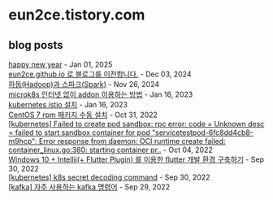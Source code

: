 # eun2ce.tistory.com
## blog posts
[happy new year](https://eun2ce.tistory.com/43) - Jan 01, 2025<br>
[eun2ce.github.io 로 블로그를 이전합니다.](https://eun2ce.tistory.com/notice/42) - Dec 03, 2024<br>
[하둡(Hadoop)과 스파크(Spark)](https://eun2ce.tistory.com/35) - Nov 26, 2024<br>
[microk8s 인터넷 없이 addon 이용하는 방법](https://eun2ce.tistory.com/34) - Jan 16, 2023<br>
[kubernetes istio 설치](https://eun2ce.tistory.com/33) - Jan 16, 2023<br>
[CentOS 7 rpm 패키지 수동 설치](https://eun2ce.tistory.com/32) - Oct 31, 2022<br>
[[kubernetes] Failed to create pod sandbox: rpc error: code = Unknown desc = failed to start sandbox container for pod &quot;servicetestpod-6fc8dd4cb8-m9hcp&quot;: Error response from daemon: OCI runtime create failed: container_linux.go:380: starting container pr..](https://eun2ce.tistory.com/31) - Oct 04, 2022<br>
[Windows 10 + Intellij(+ Flutter Plugin) 를 이용한 flutter 개발 환경 구축하기](https://eun2ce.tistory.com/30) - Sep 30, 2022<br>
[[kubernetes] k8s secret decoding command](https://eun2ce.tistory.com/29) - Sep 30, 2022<br>
[[kafka] 자주 사용하는 kafka 명령어](https://eun2ce.tistory.com/27) - Sep 29, 2022<br>
